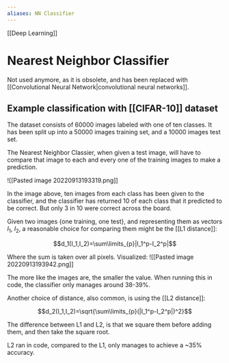 ```yaml
---
aliases: NN Classifier
---
```


[[Deep Learning]]

# Nearest Neighbor Classifier

Not used anymore, as it is obsolete, and has been replaced with [[Convolutional Neural Network|convolutional neural networks]].

## Example classification with [[CIFAR-10]] dataset
The dataset consists of 60000 images labeled with one of ten classes. It has been split up into a 50000 images training set, and a 10000 images test set.

The Nearest Neighbor Classier, when given a test image, will have to compare that image to each and every one of the training images to make a prediction.

![[Pasted image 20220913193319.png]]

In the image above, ten images from each class has been given to the classifier, and the classifier has returned 10 of each class that it predicted to be correct.
But only 3 in 10 were correct across the board.

Given two images {one training, one test}, and representing them as vectors $I_1$, $I_2$, a reasonable choice for comparing them might be the [[L1 distance]]:

$$d_1(I_1,I_2)=\sum\limits_{p}|I_1^p-I_2^p|$$

Where the sum is taken over all pixels.
Visualized:
![[Pasted image 20220913193942.png]]

The more like the images are, the smaller the value. When running this in code, the classifier only manages around 38-39%.

Another choice of distance, also common, is using the [[L2 distance]]:

$$d_2(I_1,I_2)=\sqrt{\sum\limits_{p}(|I_1^p-I_2^p|)^2}$$

The difference between L1 and L2, is that we square them before adding them, and then take the square root.

L2 ran in code, compared to the L1, only manages to achieve a ~35% accuracy.